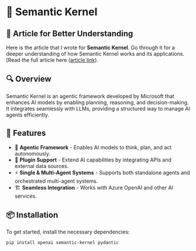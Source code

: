 # 🚀 Semantic Kernel


## 📝 Article for Better Understanding
Here is the article that I wrote for **Semantic Kernel**. Go through it for a deeper understanding of how Semantic Kernel works and its applications. [Read the full article here ([article link](https://www.analyticsvidhya.com/blog/2025/03/building-a-financial-report-retrieval-system/)).

## 🔍 Overview
Semantic Kernel is an agentic framework developed by Microsoft that enhances AI models by enabling planning, reasoning, and decision-making. It integrates seamlessly with LLMs, providing a structured way to manage AI agents efficiently.

## 📌 Features
- 🤖 **Agentic Framework** - Enables AI models to think, plan, and act autonomously.
- 🔗 **Plugin Support** - Extend AI capabilities by integrating APIs and external data sources.
- ⚡ **Single & Multi-Agent Systems** - Supports both standalone agents and orchestrated multi-agent systems.
- 🏗 **Seamless Integration** - Works with Azure OpenAI and other AI services.

## 📦 Installation
To get started, install the necessary dependencies:

```bash
pip install openai semantic-kernel pydantic
